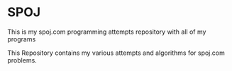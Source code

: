 # SPOJ
This is my spoj.com programming attempts repository with all of my programs

This Repository contains my various attempts and algorithms for spoj.com problems.
